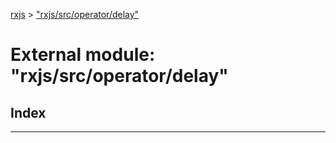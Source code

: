 [rxjs](../README.md) > ["rxjs/src/operator/delay"](../modules/_rxjs_src_operator_delay_.md)

# External module: "rxjs/src/operator/delay"

## Index

---

